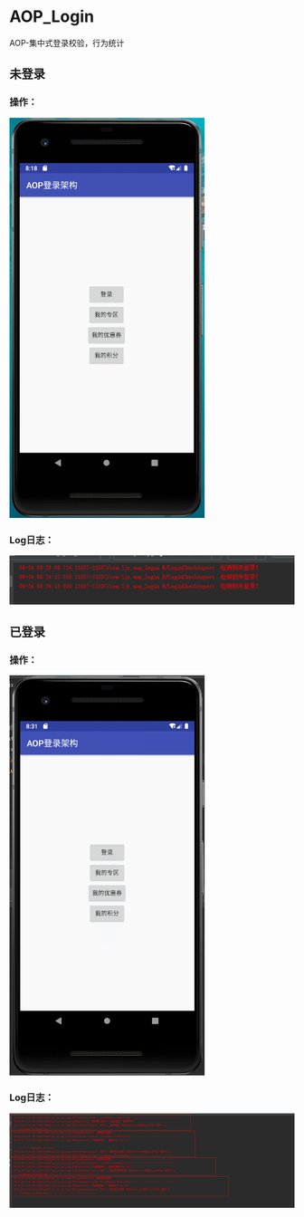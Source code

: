 # AOP_Login
AOP-集中式登录校验，行为统计
## 未登录
 ### 操作：
 <img src=https://github.com/ljrRookie/AOP_Login/blob/master/file/a.gif></img>
 ### Log日志：
 <img src=https://github.com/ljrRookie/AOP_Login/blob/master/file/a.png></img>

## 已登录
 ### 操作：
 <img src=https://github.com/ljrRookie/AOP_Login/blob/master/file/b.gif></img>
 ### Log日志：
 <img src=https://github.com/ljrRookie/AOP_Login/blob/master/file/b.png></img>
